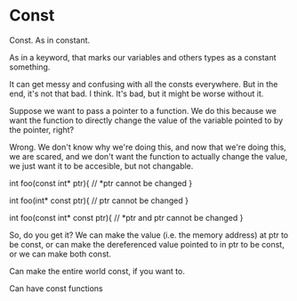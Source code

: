# Const

Const. As in constant. 

As in a keyword, that marks our variables and others types as a constant something.

It can get messy and confusing with all the consts everywhere. But in the end, it's not that bad. I think. It's bad, but it might be worse without it.

Suppose we want to pass a pointer to a function.
We do this because we want the function to directly change the value of the variable pointed to by the pointer, right?

Wrong. We don't know why we're doing this, and now that we're doing this, we are scared, and we don't want the function to actually change the value, we just want it to be accesible, but not changable.

int foo(const int* ptr){
    // *ptr cannot be changed
}

int foo(int* const ptr){
    // ptr cannot be changed
}

int foo(const int* const ptr){
    // *ptr and ptr cannot be changed
}

So, do you get it? We can make the value (i.e. the memory address) at ptr to be const, or can make the dereferenced value pointed to in ptr to be const, or we can make both const.

Can make the entire world const, if you want to.

Can have const functions
